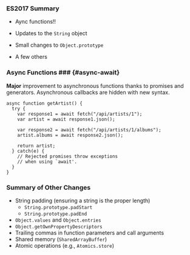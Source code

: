 ### ES2017 Summary ###

  * Aync functions!!

  * Updates to the `String` object

  * Small changes to `Object.prototype`

  * A few others

### Async Functions ### {#async-await}

**Major** improvement to asynchronous functions thanks to promises and
generators.  Asynchronous callbacks are hidden with new syntax.

~~~ {.javascript}
async function getArtist() {
  try {
    var response1 = await fetch("/api/artists/1");
    var artist = await response1.json();

    var response2 = await fetch("/api/artists/1/albums");
    artist.albums = await response2.json();

    return artist;
  } catch(e) {
    // Rejected promises throw exceptions
    // when using `await'.
  }
}
~~~

### Summary of Other Changes

  * String padding (ensuring a string is the proper length)
    - `String.prototype.padStart`
    - `String.prototype.padEnd`
  * `Object.values` and `Object.entries`
  * `Object.getOwnPropertyDescriptors`
  * Trailing commas in function parameters and call arguments
  * Shared memory (`SharedArrayBuffer`)
  * Atomic operations (e.g., `Atomics.store`)
